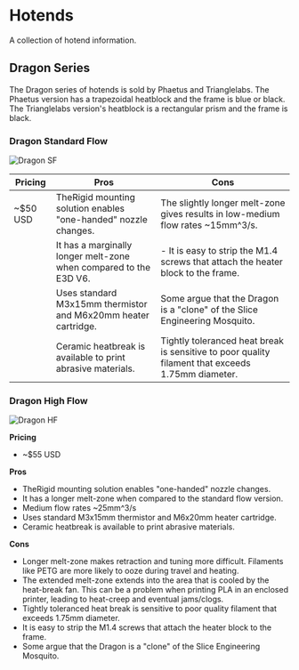 # Hotends
A collection of hotend information.

## Dragon Series
The Dragon series of hotends is sold by Phaetus and Trianglelabs. The Phaetus version has a trapezoidal heatblock and the frame is blue or black. The Trianglelabs version's heatblock is a rectangular prism and the frame is black.

### Dragon Standard Flow
![Dragon SF](https://github.com/user-attachments/assets/5cca82a9-4a1f-4840-b7df-ef50256dcb78)

|Pricing|Pros|Cons|
|-|-|-|
|~$50 USD|TheRigid mounting solution enables "one-handed" nozzle changes.|The slightly longer melt-zone gives results in low-medium flow rates ~15mm^3/s.|
| | It has a marginally longer melt-zone when compared to the E3D V6.| - It is easy to strip the M1.4 screws that attach the heater block to the frame.|
| | Uses standard M3x15mm thermistor and M6x20mm heater cartridge. | Some argue that the Dragon is a "clone" of the Slice Engineering Mosquito.|
| | Ceramic heatbreak is available to print abrasive materials. | Tightly toleranced heat break is sensitive to poor quality filament that exceeds 1.75mm diameter.|

### Dragon High Flow
![Dragon HF](https://github.com/user-attachments/assets/fdd967b2-0186-4723-a147-a2f781b9d1ee)

**Pricing**
- ~$55 USD

**Pros**
- TheRigid mounting solution enables "one-handed" nozzle changes.
- It has a longer melt-zone when compared to the standard flow version.
- Medium flow rates ~25mm^3/s
- Uses standard M3x15mm thermistor and M6x20mm heater cartridge.
- Ceramic heatbreak is available to print abrasive materials.

**Cons**
- Longer melt-zone makes retraction and tuning more difficult. Filaments like PETG are more likely to ooze during travel and heating.
- The extended melt-zone extends into the area that is cooled by the heat-break fan. This can be a problem when printing PLA in an enclosed printer, leading to heat-creep and eventual jams/clogs.
- Tightly toleranced heat break is sensitive to poor quality filament that exceeds 1.75mm diameter.
- It is easy to strip the M1.4 screws that attach the heater block to the frame.
- Some argue that the Dragon is a "clone" of the Slice Engineering Mosquito.


